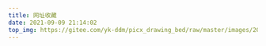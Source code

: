 ```yaml
---
title: 网址收藏
date: 2021-09-09 21:14:02
top_img: https://gitee.com/yk-ddm/picx_drawing_bed/raw/master/images/20210912204324.webp
---
```

